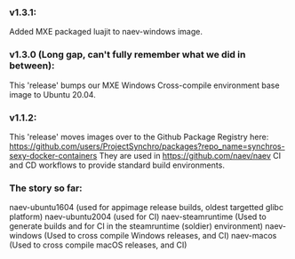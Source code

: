 ### v1.3.1:
Added MXE packaged luajit to naev-windows image.

### v1.3.0 (Long gap, can't fully remember what we did in between):
This 'release' bumps our MXE Windows Cross-compile environment base image to Ubuntu 20.04.

### v1.1.2:
This 'release' moves images over to the Github Package Registry here: https://github.com/users/ProjectSynchro/packages?repo_name=synchros-sexy-docker-containers
They are used in https://github.com/naev/naev CI and CD workflows to provide standard build environments.

### The story so far:
naev-ubuntu1604 (used for appimage release builds, oldest targetted glibc platform)
naev-ubuntu2004 (used for CI)
naev-steamruntime (Used to generate builds and for CI in the steamruntime (soldier) environment)
naev-windows (Used to cross compile Windows releases, and CI)
naev-macos (Used to cross compile macOS releases, and CI)

